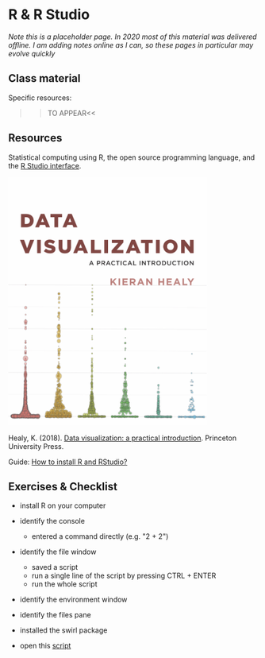 # R & R Studio

<div class="info">
<p><em>Note this is a placeholder page. In 2020 most of this material was delivered offline. I am adding notes online as I can, so these pages in particular may evolve quickly</em></p>
</div>

## Class material

Specific resources:
  
  >>TO APPEAR<<
  
<!--
Slides from this class are on the google drive: [slides format](), [pdf format]().

Please note, most of this class was taught in workshop format, so there aren't many slides.
 -->

  
## Resources

Statistical computing using R, the open source programming language, and the [R Studio interface](https://rstudio.com/).

<img src="images/dv-cover-pupress.jpeg" style="width: 400px; float: center;">

Healy, K. (2018). [Data visualization: a practical introduction](https://socviz.co/). Princeton University Press.

Guide: [How to install R and RStudio?](https://www.r-bloggers.com/2019/12/how-to-install-r-and-rstudio-2/)



## Exercises & Checklist

* install R on your computer

* identify the console
  * entered a command directly (e.g. "2 + 2")

* identify the file window
  * saved a script
  * run a single line of the script by pressing CTRL + ENTER
  * run the whole script

* identify the environment window

* identify the files pane

* installed the swirl package

* open this [script](https://tomstafford.github.io/psy6422/static/class2.R) 
